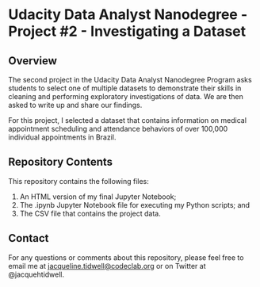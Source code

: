 # Udacity Data Analyst Nanodegree - Project #2 - Investigating a Dataset

## Overview
The second project in the Udacity Data Analyst Nanodegree Program asks students to select one of multiple datasets to demonstrate their skills in cleaning and performing exploratory investigations of data. We are then asked to write up and share our findings.

For this project, I selected a dataset that contains information on medical appointment scheduling and attendance behaviors of over 100,000 individual appointments in Brazil.

## Repository Contents
This repository contains the following files:

1. An HTML version of my final Jupyter Notebook;
2. The .ipynb Jupyter Notebook file for executing my Python scripts; and
3. The CSV file that contains the project data.

## Contact
For any questions or comments about this repository, please feel free to email me at jacqueline.tidwell@codeclab.org or on Twitter at @jacquehtidwell.
